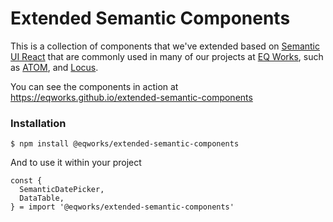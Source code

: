 # Extended Semantic Components

This is a collection of components that we've extended based on [Semantic UI React](https://react.semantic-ui.com/) that are commonly used in many of our projects at [EQ Works](https://www.eqworks.com/), such as [ATOM](https://overlord.eqworks.io/), and [Locus](https://console.locus.place/).

You can see the components in action at <https://eqworks.github.io/extended-semantic-components>

### Installation

```
$ npm install @eqworks/extended-semantic-components
```

And to use it within your project

```
const {
  SemanticDatePicker,
  DataTable,
} = import '@eqworks/extended-semantic-components'
```
